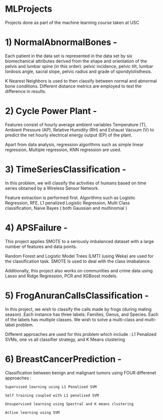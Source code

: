 # MLProjects
Projects done as part of the machine learning course taken at USC

# 1) NormalAbnormalBones - 
Each patient in the data set is represented in the data set
by six biomechanical attributes derived from the shape and orientation of the pelvis
and lumbar spine (in this order): pelvic incidence, pelvic tilt, lumbar lordosis angle,
sacral slope, pelvic radius and grade of spondylolisthesis.

K Nearest Neighbors is used to then classify between normal and abnormal bone conditions. Different distance metrics are employed to test the difference in results.


# 2) Cycle Power Plant - 
Features consist of hourly average ambient variables Temperature (T), Ambient Pressure (AP),
Relative Humidity (RH) and Exhaust Vacuum (V) to predict the net hourly electrical
energy output (EP) of the plant. 

Apart from data analysis, regression algorithms such as simple linear regression, Multiple regression, KNN regression are used.


# 3) TimeSeriesClassification - 
In this problem,
we will classify the activities of humans based on time series obtained by a Wireless
Sensor Network.

Feature extraction is performed first. Algorithms such as Logistic Regression, RFE, L1 penalized Logistic Regression, Multi Class classification, Naive Bayes ( both Gaussian and multinomial )


# 4) APSFailure - 
This project applies SMOTE to a seriously imbalanced dataset
with a large number of features and data points. 

Random Forest and Logistic Model Trees (LMT) (using Weka) are used for the classification task. SMOTE Is used to deal with the class imabalance.

Additionally, this project also works on communities and crime data using Lasso and Ridge Regression, PCR and XGBoost models.



# 5) FrogAnuranCallsClassification -
In this project, we wish to classify the calls made by frogs (during mating season) .Each instance has three labels: Families, Genus, and Species. Each of the labels has multiple classes. We wish to solve a multi-class and multi-label problem.

Different approaches are used for this problem which include : L1 Penalized SVMs, one vs all classifier strategy, and K Means clustering



# 6) BreastCancerPrediction -
Classification between benign and malignant tumors using FOUR differenet approaches : 

    Supervised learning using L1 Penalised SVM
    
    Self training coupled with L1 penalised SVM
    
    Unsupervised learning using Spectral and K means clustering
    
    Active learning using SVM
